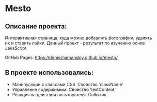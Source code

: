 # Mesto

## Описание проекта:

Интерактивная страница, куда можно добавлять фотографии, удалять их и ставить лайки.
Данный проект - результат по изучению основ JavaScript.

GitHub Pages: https://denisshamanskiy.github.io/mesto/

## В проекте использовались:

- Манипуляции с классами CSS. Свойство 'className'
- Управление содержимым. Свойство 'textContent'
- Реакция на действия пользователя. События.
